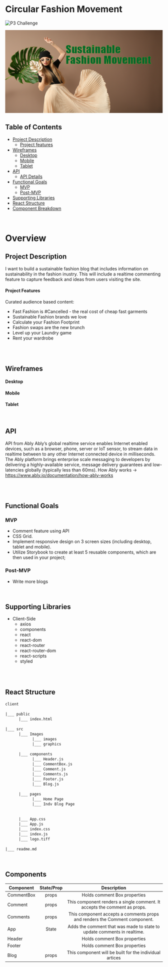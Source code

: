 # Circular Fashion Movement

![P3 Challenge](https://imgur.com/FtLC03p.png)

<img src="https://github.com/JordisGithub/fashion-app/blob/master/src/Images/AdobeStock_239369226.png" width="900">

## Table of Contents

- [Project Description](#project-description)
  - [Project features](#project-team)
- [Wireframes](#wireframes)
  - [Desktop](#desktop)
  - [Mobile](#mobile)
  - [Tablet](#tablet)
- [API](#api)
  - [API Details](#api-details)
- [Functional Goals](#project-review)
  - [MVP](#code-showcase)
  - [Post-MVP](#issues-&-resolutions)
- [Supporting Libraries](#project-review)
- [React Structure](#react-structure)
- [Component Breakdown](#component-breakdown)

<br>

# Overview

## Project Description

I want to build a sustainable fashion blog that includes information on sustainability in the fashion inustry.
This will include a realtime commenting feature to capture feedback and ideas from users visiting the site.

#### Project Features

Curated audience based content:

- Fast Fashion is #Cancelled - the real cost of cheap fast garments
- Sustainable Fashion brands we love
- Calculate your Fashion Footprint
- Fashion swaps are the new brunch
- Level up your Laundry game
- Rent your wardrobe

<br>
<br>

## Wireframes

#### Desktop

#### Mobile

#### Tablet

<br>

## API

API from Ably
Ably’s global realtime service enables Internet enabled devices, such as a browser, phone, server or IoT sensor, to stream data
in realtime between to any other Internet connected device in milliseconds. The Ably platform brings enterprise scale messaging to
developers by delivering a highly-available service, message delivery guarantees and low-latencies globally (typically less than 60ms).
How Ably works -> https://www.ably.io/documentation/how-ably-works

<br>
<br>

## Functional Goals

### MVP

- Comment feature using API
- CSS Grid.
- Implement responsive design on 3 screen sizes (including desktop, tablet and mobile).
- Utilize Storybook to create at least 5 reusable components, which are then used in your project;

### Post-MVP

- Write more blogs

<br>

## Supporting Libraries

- Client-Side
  - axios
  - components
  - react
  - react-dom
  - react-router
  - react-router-dom
  - react-scripts
  - styled

<br>
<br>

## React Structure

```
client

|___ public
      |___ index.html

|___ src
      |___ Images
            |___ images
            |___ graphics

      |___ components
            |___ Header.js
            |___ CommentBox.js
            |___ Comment.js
            |___ Comments.js
            |___ Footer.js
            |___ Blog.js

      |___ pages
            |___ Home Page
            |___ Indv Blog Page


      |___ App.css
      |___ App.js
      |___ index.css
      |___ index.js
      |___ logo.tiff

|___ readme.md
```

<br>

## Components

| Component  | State/Prop |                                Description                                 |
| ---------- | :--------: | :------------------------------------------------------------------------: |
| CommentBox |   props    |                        Holds comment Box properties                        |
| Comment    |   props    | This component renders a single comment. It accepts the comment as props.  |
| Comments   |   props    | This component accepts a comments props and renders the Comment component. |
| App        |   State    |  Adds the comment that was made to state to update comments in realtime.   |
| Header     |            |                        Holds comment Box properties                        |
| Footer     |            |                        Holds comment Box properties                        |
| Blog       |   props    |          This component will be built for the individual artices           |

<br>
